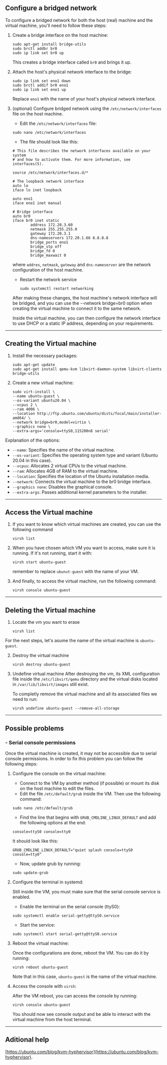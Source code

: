 Configure a bridged network 
---------------------------
To configure a bridged network for both the host (real) machine and the virtual machine, you'll need to follow these steps:

1. Create a bridge interface on the host machine:
   ```
   sudo apt-get install bridge-utils
   sudo brctl addbr br0
   sudo ip link set br0 up
   ```

   This creates a bridge interface called `br0` and brings it up.

2. Attach the host's physical network interface to the bridge:
   ```
   sudo ip link set eno1 down
   sudo brctl addif br0 eno1
   sudo ip link set eno1 up
   ```
   Replace `eno1` with the name of your host's physical network interface.

3. (optional) Configure bridged network using the `/etc/network/interfaces` file on the host machine.

   - Edit the `/etc/network/interfaces` file:
   ```
   sudo nano /etc/network/interfaces
   ```
   - The file should look like this:
   ```
   # This file describes the network interfaces available on your system
   # and how to activate them. For more information, see interfaces(5).

   source /etc/network/interfaces.d/*

   # The loopback network interface
   auto lo
   iface lo inet loopback
   
   auto eno1
   iface eno1 inet manual
   
   # Bridge interface
   auto br0
   iface br0 inet static
           address 172.20.3.60        
           netmask 255.255.255.0
           gateway 172.20.3.1
           dns-nameservers 172.20.1.66 8.8.8.8
           bridge_ports eno1
           bridge_stp off
           bridge_fd 0
           bridge_maxwait 0

   ```
   where `addres`, `netmask`, `gateway` and `dns-nameserver` are the network configuration of the host machine.

   - Restart the network service
     ```
     sudo systemctl restart networking
     ```

   After making these changes, the host machine's network interface will be bridged, and you can use the --network bridge=br0 option when creating the virtual machine to connect it to the same network.

   Inside the virtual machine, you can then configure the network interface to use DHCP or a static IP address, depending on your requirements.
----------------------------
Creating the Virtual machine
----------------------------

1. Install the necessary packages:
   ```
   sudo apt-get update
   sudo apt-get install qemu-kvm libvirt-daemon-system libvirt-clients bridge-utils
   ```
2. Create a new virtual machine:
   ```
   sudo virt-install \
   --name ubuntu-guest \
   --os-variant ubuntu20.04 \
   --vcpus 2 \
   --ram 4096 \
   --location http://ftp.ubuntu.com/ubuntu/dists/focal/main/installer-amd64/ \
   --network bridge=br0,model=virtio \
   --graphics none \
   --extra-args='console=ttyS0,115200n8 serial'
   ```
  Explanation of the options:
  - `--name`: Specifies the name of the virtual machine.
  - `--os-variant`: Specifies the operating system type and variant (Ubuntu 20.04 in this case).
  - `--vcpus`: Allocates 2 virtual CPUs to the virtual machine.
  - `--ram`: Allocates 4GB of RAM to the virtual machine.
  - `--location`: Specifies the location of the Ubuntu installation media.
  - `--network`: Connects the virtual machine to the br0 bridge interface.
  - `--graphics none`: Disables the graphical console.
  - `--extra-args`: Passes additional kernel parameters to the installer.


--------------------------
Access the Virtual machine
--------------------------
 
1. If you want to know which virtual machines are created, you can use the following command
   ```
   virsh list
   ```
   
2. When you have chosen which VM you want to access, make sure it is running. If it's not running, start it with:
   ```
   virsh start ubuntu-guest
   ```
   remember to replace `ubunut-guest` with the name of your VM.
   

4. And finally, to access the virtual machine, run the following command:
   ```
   virsh console ubuntu-guest
   ```

----------------------------
Deleting the Virtual machine
----------------------------
1. Locate the vm you want to erase
   ```
   virsh list
   ```
For the next steps, let's asume the name of the virtual machine is `ubuntu-guest`.

2. Destroy the virtual machine
   ```
   virsh destroy ubuntu-guest
   ```

3. Undefine virtual machine
   After destroying the vm, its XML configuration file inside the `/etc/libvirt/qemu` directory and the virtual disks located in `/var/lib/libvirt/images` still exist. 

   To completly remove the virtual machine and all its associated files we need to run:
   ```
   virsh undefine ubuntu-guest --remove-all-storage
   ```


-----------------
Possible problems
-----------------
### - Serial console permissions ###

Once the virtual machine is created, it may not be accessible due to serial console permissions. In order to fix this problem you can follow the following steps:

1. Configure the console on the virtual machine:
   - Connect to the VM by another method (if possible) or mount its disk on the host machine to edit the files.
   - Edit the file `/etc/default/grub` inside the VM. Then use the following command:
     
   ```
   sudo nano /etc/default/grub
   ```
   - Find the line that begins with `GRUB_CMDLINE_LINUX_DEFAULT` and add the following options at the end:
   ```
   console=ttyS0 console=tty0
   ```

   It should look like this:
   ```
   GRUB_CMDLINE_LINUX_DEFAULT="quiet splash console=ttyS0 console=tty0"
   ```
   - Now, update grub by running:
   ```
   sudo update-grub
   ```

2. Configure the terminal in systemd:

   Still inside the VM, you must make sure that the serial console service is enabled.
   - Enable the terminal on the serial console (ttyS0):
   ```
   sudo systemctl enable serial-getty@ttyS0.service
   ```
   - Start the service:
   ```
   sudo systemctl start serial-getty@ttyS0.service
   ```

3. Reboot the virtual machine:

   Once the configurations are done, reboot the VM. You can do it by running:
   ```
   virsh reboot ubuntu-guest
   ```

   Note that in this case, `ubuntu-guest` is the name of the virtual machine.

4. Access the console with `virsh`:

   After the VM reboot, you can access the console by running:
   ```
   virsh console ubuntu-guest
   ```
   You should now see console output and be able to interact with the virtual machine from the host terminal.


--------------
Aditional help
--------------
[https://ubuntu.com/blog/kvm-hyphervisor](https://ubuntu.com/blog/kvm-hyphervisor).
   
